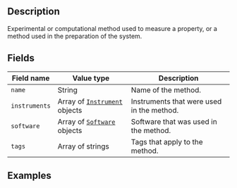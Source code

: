 ## Description

Experimental or computational method used to measure a property, or a method used in the preparation of the system.

## Fields

Field name | Value type | Description
-----------|------------|------------
`name` | String | Name of the method.
`instruments` | Array of [`Instrument`](!schema_definition/common/Instrument) objects | Instruments that were used in the method.
`software` | Array of [`Software`](!schema_definition/common/Software) objects | Software that was used in the method.
`tags` | Array of strings | Tags that apply to the method.

## Examples
